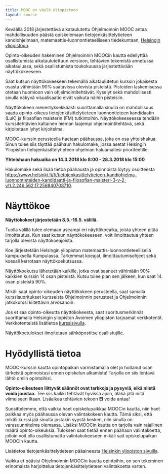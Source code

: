 ```yaml
---
title: MOOC on väylä yliopistoon
layout: course
---
```


Keväällä 2018 järjestettävä aikataulutettu Ohjelmoinnin MOOC antaa mahdollisuuden päästä opiskelemaan tietojenkäsittelytieteen kandiohjelmaan, matemaattis-luonnontieteelliseen tiedekuntaan, [Helsingin yliopistoon](http://www.helsinki.fi).

Opinto-oikeuden hakeminen Ohjelmoinnin MOOCin kautta edellyttää osallistumista aikataulutettuun versioon, tehtävien tekemistä annetussa aikataulussa, sekä osallistumista toukokuussa järjestettävään näyttökokeeseen.

Saat kutsun näyttökokeeseen tekemällä aikataulutetun kurssin jokaisesta osasta vähintään 90% saatavissa olevista pisteistä. Pisteiden laskemisessa otetaan huomioon vain ohjelmointitehtävät. Kyselyt sekä mahdollisesti sivulla näkyvä visualisaatio eivät vaikuta näihin pisteisiin.

Näyttökokeen menestyksekkäästi suorittamalla sinulla on mahdollisuus saada opinto-oikeus tietojenkäsittelytieteen luonnontieteen kandidaatin (LuK) ja filosofian maisterin (FM) tutkintoihin. Näyttökokeeseessa tehdään kurssitehtävien kaltainen hieman laajempi ohjelmointitehtävä, sekä kirjoitetaan lyhyt kirjoitelma.

MOOC-kurssin perusteella haetaan päähaussa, joka on osa yhteishakua. Sinun tulee siis täyttää päähaun hakulomake, jossa asetat Helsingin Yliopiston tietojenkäsittelytieteen ohjelman haluamallesi prioriteetille.

**Yhteishaun hakuaika on 14.3.2018 klo 8:00 - 28.3.2018 klo 15:00**

Hakulomake sekä lisää tietoa päähausta ja opinnoista löytyy osoitteesta <a href="https://www.helsinki.fi/fi/tietojenkasittelytieteen-kandiohjelma-luonnontieteiden-kandidaatti-ja-filosofian-maisteri-3-v-2-v/1.2.246.562.17.256840708710" target="_blank" onclick="ga('send', 'event', 'link', 'click', 'outbound-opintopolku-tkt-2018')">https://www.helsinki.fi/fi/tietojenkasittelytieteen-kandiohjelma-luonnontieteiden-kandidaatti-ja-filosofian-maisteri-3-v-2-v/1.2.246.562.17.256840708710</a>.

<!-- MOOC-kurssin ja siihen liittyvän näyttökokeen hyväksytysti suorittaneet korkeakoulukelpoiset hakijat voivat hakea opinto-oikeutta kevään 2018 yhteishaussa. Opinto-oikeutta on haettava vuoden kuluessa MOOC-kurssin suorittamisesta.

Syksyn 2018 tai kevään 2018 abit voivat hakea ensi kevään yhteishaussa oikeutta tänä vuonna suoritetun MOOCin perusteella, mikäli he menestyvät kevään 2018 näyttökokeessa. Käytännössä tämä toimii niin, että opiskelija suorittaa nyt MOOC-kurssin sekä osallistuu näyttökokeeseen. Mikäli osallistuja menestyy kiitettävästi näyttökokeessa, hänet voidaan hakijan niin halutessa huomioida kevään 2018 yhteishaussa näyttökokeen perusteella. -->

# Näyttökoe

**Näyttökokeet järjestetään 8.5.-16.5. välillä.**

Tuolla välillä tulee olemaan useampi eri näyttökoeaika, joista yhteen pitää ilmoittautua. Kun saat kutsun näyttökokeeseen, voit ilmoittautua yhteen tarjolla olevista näyttökoeajoista.

Koe järjestetään Helsingin yliopiston matemaattis-luonnontieteellisellä kampuksella Kumpulassa. Tarkemmat koeajat, ilmoittautumisohjeet sekä koesali kerrotaan näyttökoekutsussa.

Näyttökoekutsu lähetetään kaikille, jotka ovat saaneet vähintään 90% kaikkien kurssin 14 osan pisteistä. Kutsu tulee pian sen jälkeen, kun saat 14. osan pisteistä 90%.

Mikäli saat opinto-oikeuden näyttökokeen perusteella, saat samalla kurssisuoritukset kursseista Ohjelmoinnin perusteet ja Ohjelmoinnin jatkokurssi kiitettävin arvosanoin.

Jos et saa opinto-oikeutta näyttökokeesta, saat suoritusmerkinnät suorittamalla Helsingin yliopiston Avoimen yliopiston tarjoamat verkkotentit. Verkkotenteistä lisätietoa [kurssisivulla](http://mooc.fi/courses/2018/ohjelmoinnin-mooc/).

Näyttökoetulokset ilmoitetaan sähköpostitse osallistujille.


# Hyödyllistä tietoa

MOOC-kurssin kautta opintopaikan varmistamalla olet jo hoitanut osan tärkeistä opinnoistasi ennen opiskelun alkamista! Tarjolla on siis lentävä lähtö omiin opintoihisi.

**Opinto-oikeuteen liittyvät säännöt ovat tarkkoja ja pysyviä, eikä niistä voida joustaa.** Tee siis kaikki tehtävät hyvissä ajoin, äläkä jätä niitä viimeiseen iltaan. Lisäaikaa tehtävien tekoon **EI** voida antaa! <!--Pisteitä saa yhden jokaisesta tehtävän alakohdasta, ja alakohdattomista tehtävistä saa yhden pisteen. -->

Suosittelemme, että vaikka haet opiskelupaikkaa MOOCin kautta, niin haet paikkaa myös päähaussa olevan valintakokeen kautta. Tämä siksi, että mikäli kurssi jää sinulta jostakin syystä kesken, niin sinulla on varasuunnitelma olemassa. Lisäksi MOOCin kautta on tarjolla vain rajallinen määrä opinto-oikeuksia. Tuloksen saat tietää ennen päähaun valintakoetta, jolloin voit olla osallistumatta valintakokeeseen mikäli sait opiskelupaikan MOOCin kautta.

Lisätietoa tietojenkäsittelytieteen pääaineesta [Helsinkin yliopiston sivuilla](https://www.helsinki.fi/fi/ohjelmat/kandi/tietojenkasittelytieteen-kandiohjelma).

Vaikka et pääsisi Ohjelmoinnin MOOCin kautta opintoihin, on sen tekeminen erinomaista harjoittelua tietojenkäsittelytieteen valintakoetta varten.

<!--
Alla oleva linkki oli kuollut 8.11.2017.

Lisätietoja MOOC-väylästä Helsingin yliopiston sivulta <a href="https://www.helsinki.fi/fi/tietojenkasittelytiede-luonnontieteiden-kandidaatti-ja-filosofian-maisteri-3-v-2-v/" target="_blank" onclick="ga('send', 'event', 'link', 'click', 'outbound-hy-cs-bsc-msc-valinta')">Tietojenkäsittelytiede, luonnontieteiden kandidaatti ja filosofian maisteri (3 v + 2 v)</a>. Lue erityisesti on otsikon "Valintaperusteet" alta löytyvä alaotsikko "Valinta tiedekilpailuissa menestymisen tai aiempien opintosuoritusten perusteella".
-->
